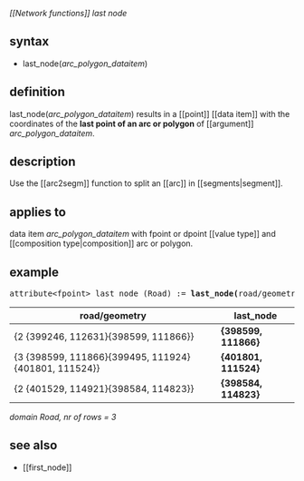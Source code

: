 *[[Network functions]] last node*

## syntax

- last_node(*arc_polygon_dataitem*)

## definition

last_node(*arc_polygon_dataitem*) results in a [[point]] [[data item]] with the coordinates of the **last point of an arc or polygon** of [[argument]] *arc_polygon_dataitem*.

## description

Use the [[arc2segm]] function to split an [[arc]] in [[segments|segment]].

## applies to

data item *arc_polygon_dataitem* with fpoint or dpoint [[value type]] and [[composition type|composition]] arc or polygon.

## example

<pre>
attribute&lt;fpoint&gt; last_node (Road) := <B>last_node(</B>road/geometry<B>)</B>;
</pre>

| road/geometry                                         |**last_node**         |
|-------------------------------------------------------|----------------------|
| {2 {399246, 112631}{398599, 111866}}                  | **{398599, 111866}** |
| {3 {398599, 111866}{399495, 111924} {401801, 111524}} | **{401801, 111524}** |
| {2 {401529, 114921}{398584, 114823}}                  | **{398584, 114823}** |

*domain Road, nr of rows = 3*

## see also

- [[first_node]]